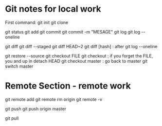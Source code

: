 # Git notes for local work

First command: git init 
git clone <URL>

git status
git add <FILE>
git commit
git commit -m "MESAGE"
git log
git log --oneline

git diff
git diff --staged
git diff HEAD~2
git diff [hash] : after git log --oneline

git restore --source <HASH or HEAD> <FILE>
git checkout <HASH or HEAD> FILE
git checkout <HAS or HEAD> : if you forget the FILE, you and up in detach HEAD
git checkout master : go back to master
git switch master

# Remote Section - remote work
git remote add <NAME> <URL>
git remote rm origin
git remote -v

git push <WHERE> <WHAT>
  git push origin master

git pull <WHERE> <WHAT>


